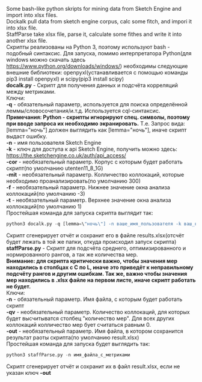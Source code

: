 Some bash-like python skripts for mining data from Sketch Engine and import into xlsx files.  
Dockalk pull data from sketch engine corpus, calc some fitch, and impori it into xlsx file.  
StaffParse take xlsx file, parse it, calculate some fithes and write it into another xlsx file.  
<jf>
Скрипты реализованы на Python 3, поэтому используют bash - подобный синтаксис. Для запуска, помимо интерпретатора Python(для windows можно скачать здесь https://www.python.org/downloads/windows/) необходимы следующие внешние библиотеки: openpyxl(устанавливается с помощью команды pip3 install openpyxl) и scipy(pip3 install scipy)
<jf>  
<jf>
**docalk.py** - Скрипт для получения данных и подсчёта корреляций между метриками.  
Ключи:   
**-q** - обязательный параметр, используется для поиска определённой леммы/словосочетания/и.т.д. Используется cql-синтаксис.  
**Примечания: Python - скрипты игнорируют спец. символы, поэтому при вводе запроса их необходимо экранировать.** Т.е. Запрос вида: [lemma="ночь"] должен выглядить как [lemma=\"ночь\"], иначе скрипт выдаст ошибку.  
**-n** - имя пользователя Sketch Engine  
**-k** - ключ для доступа к api Sketch Engine, получить можно здесь: https://the.sketchengine.co.uk/auth/api_access/  
**-cor** - необязательный параметр. Корпус с которым будет работать скрипт(по умолчанию utenten11_8_1G)  
**-mit** - необязательный параметр. Колличество коллокаций, которые необходимо проанализировать(по умолчанию 300)  
**-f** - необязательный параметр. Нижнее значение окна анализа коллокаций(по умолчанию -3)  
**-t** - необязательный параметр. Верхнее значение окна анализа коллокаций(по умолчанию 1)  
Простейшая команда для запуска скрипта выглядит так:
```python
python3 docalk.py -q [lemma=\"ночь\"] -n ваше_имя_пользователя -k ваш_ключ_доступа
```
Скрипт сгенерирует отчёт и сохранит его в файле results.xlsx(отсчёт будет лежать в той же папки, откуда происходил запуск скрипта)  
<jf>
<jf>
**staffParse.py** - Скрипт для подсчёта среднего, оптимизированного и нормированного рангов, а так же количества мер.  
**Внимание: для скрипта критически важно, чтобы значения мер находились в столбцах с С по L, иначе это приведёт к неправильному подсчёту рангов и другим ошибкам. Так же, важно чтобы значения мер находились в .xlsx файле на первом листе, иначе скрипт работать не будет.**  
Ключи:  
**-n** - обязательный параметр. Имя файла, с которым будет работать скрипт  
**-qv** - необязательный параметр. Количество коллокаций, для которых будет высчитыватся столбец "количество мер". Для всех других коллокаций колличество мер бует считаться равным 0.  
**-out** - необязательный параметр. Имя файла, в котором сохранится результат раоты скрипта(по умолчанию result.xlsx)  
Простейшая команда для запуска будет выглядить так:
```python 
python3 staffParse.py -n имя_файла_с_метриками
```
Скрипт сгенерирует отчёт и сохранит их в файл result.xlsx, если не указан ключ **-out**
<jf>